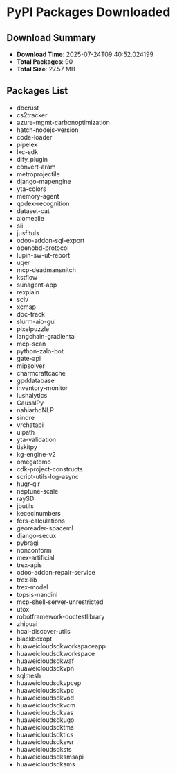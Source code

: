 # PyPI Packages Downloaded

## Download Summary
- **Download Time**: 2025-07-24T09:40:52.024199
- **Total Packages**: 90
- **Total Size**: 27.57 MB

## Packages List
- dbcrust
- cs2tracker
- azure-mgmt-carbonoptimization
- hatch-nodejs-version
- code-loader
- pipelex
- lxc-sdk
- dify_plugin
- convert-aram
- metroprojectile
- django-mapengine
- yta-colors
- memory-agent
- qodex-recognition
- dataset-cat
- aiomealie
- sii
- jusfltuls
- odoo-addon-sql-export
- openobd-protocol
- lupin-sw-ut-report
- uqer
- mcp-deadmansnitch
- kstflow
- sunagent-app
- rexplain
- sciv
- xcmap
- doc-track
- slurm-aio-gui
- pixelpuzzle
- langchain-gradientai
- mcp-scan
- python-zalo-bot
- gate-api
- mipsolver
- charmcraftcache
- gpddatabase
- inventory-monitor
- lushalytics
- CausalPy
- nahiarhdNLP
- sindre
- vrchatapi
- uipath
- yta-validation
- tiskitpy
- kg-engine-v2
- omegatomo
- cdk-project-constructs
- script-utils-log-async
- hugr-qir
- neptune-scale
- raySD
- jbutils
- kececinumbers
- fers-calculations
- georeader-spaceml
- django-secux
- pybragi
- nonconform
- mex-artificial
- trex-apis
- odoo-addon-repair-service
- trex-lib
- trex-model
- topsis-nandini
- mcp-shell-server-unrestricted
- utox
- robotframework-doctestlibrary
- zhipuai
- hcai-discover-utils
- blackboxopt
- huaweicloudsdkworkspaceapp
- huaweicloudsdkworkspace
- huaweicloudsdkwaf
- huaweicloudsdkvpn
- sqlmesh
- huaweicloudsdkvpcep
- huaweicloudsdkvpc
- huaweicloudsdkvod
- huaweicloudsdkvcm
- huaweicloudsdkvas
- huaweicloudsdkugo
- huaweicloudsdktms
- huaweicloudsdktics
- huaweicloudsdkswr
- huaweicloudsdksts
- huaweicloudsdksmsapi
- huaweicloudsdksms
